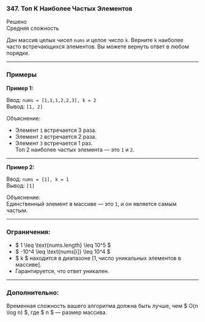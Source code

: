 ### 347. Топ K Наиболее Частых Элементов
Решено  
Средняя сложность

Дан массив целых чисел `nums` и целое число `k`. Верните `k` наиболее часто встречающихся элементов. Вы можете вернуть ответ в любом порядке.

---

### Примеры

**Пример 1:**

Ввод: `nums = [1,1,1,2,2,3], k = 2`  
Вывод: `[1, 2]`

Объяснение:
- Элемент `1` встречается 3 раза.
- Элемент `2` встречается 2 раза.
- Элемент `3` встречается 1 раз.  
  Топ 2 наиболее частых элемента — это `1` и `2`.

---

**Пример 2:**

Ввод: `nums = [1], k = 1`  
Вывод: `[1]`

Объяснение:  
Единственный элемент в массиве — это `1`, и он является самым частым.

---

### Ограничения:

- $ 1 \leq \text{nums.length} \leq 10^5 $
- $ -10^4 \leq \text{nums[i]} \leq 10^4 $
- $ k $ находится в диапазоне $[1, \text{число уникальных элементов в массиве}]$.
- Гарантируется, что ответ уникален.

---

### Дополнительно:
Временная сложность вашего алгоритма должна быть лучше, чем $ O(n \log n) $, где $ n $ — размер массива.
